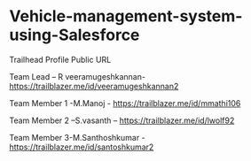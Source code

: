 # Vehicle-management-system-using-Salesforce

Trailhead Profile Public URL

Team Lead – R veeramugeshkannan- https://trailblazer.me/id/veeramugeshkannan2

Team Member 1 -M.Manoj - https://trailblazer.me/id/mmathi106

Team Member 2 –S.vasanth – https://trailblazer.me/id/lwolf92

Team Member 3-M.Santhoshkumar - https://trailblazer.me/id/santoshkumar2
